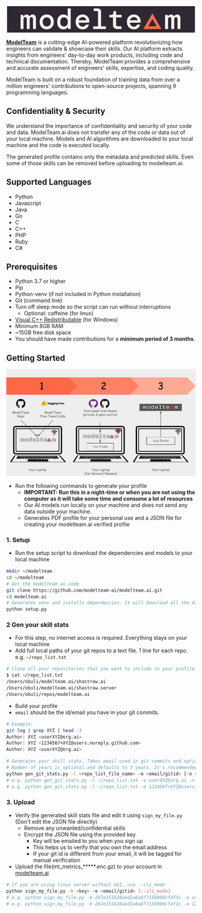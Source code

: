 <div align="center">
  <img src="images/modelteam_logo_blk.png" alt="modelteam">
</div>

**[ModelTeam](https://modelteam.ai)** is a cutting-edge AI-powered platform revolutionizing how engineers can validate & showcase their skills.
Our AI platform extracts insights from engineers' day-to-day work products, including code and technical documentation.
Thereby, ModelTeam provides a comprehensive and accurate assessment of engineers' skills, expertise, and coding quality.

ModelTeam is built on a robust foundation of training data from over a million engineers' contributions to open-source
projects, spanning 9 programming languages.

## Confidentiality & Security

We understand the importance of confidentiality and security of your code and data. ModelTeam.ai does not transfer any
of the code or data out of your local machine. Models and AI algorithms are downloaded to your local machine and the
code is executed locally.

The generated profile contains only the metadata and predicted skills. Even some of those skills can be removed before
uploading to modelteam.ai.

## Supported Languages

- Python
- Javascript
- Java
- Go
- C
- C++
- PHP
- Ruby
- C#

## Prerequisites

- Python 3.7 or higher
- Pip
- Python-venv (if not included in Python installation)
- Git (command line)
- Turn off sleep mode so the script can run without interruptions
    - Optional: caffeine (for linux)
- [Visual C++ Redistributable](https://learn.microsoft.com/en-us/cpp/windows/latest-supported-vc-redist?view=msvc-170) (for Windows)
- Minimum 8GB RAM
- ~15GB free disk space
- You should have made contributions for a **minimum period of 3 months**.

## Getting Started

![Getting Started](images/getting_started.png)

- Run the following commands to generate your profile
    - **IMPORTANT: Run this in a night-time or when you are not using the computer as it will take some time and consume
      a lot of resources**
    - Our AI models run locally on your machine and does not send any data outside your machine.
    - Generates PDF profile for your personal use and a JSON file for creating your modelteam.ai verified profile

### 1. Setup

- Run the setup script to download the dependencies and models to your local machine

```bash
mkdir ~/modelteam
cd ~/modelteam
# Get the modelteam.ai code
git clone https://github.com/modelteam-ai/modelteam.ai.git
cd modelteam.ai
# Generates venv and installs dependencies. It will download all the AI models
python setup.py
```

### 2 Gen your skill stats

- For this step, no internet access is required. Everything stays on your local machine
- Add full local paths of your git repos to a text file. 1 line for each repo. e.g. `~/repo_list.txt` 

```bash
# Clone all your repositories that you want to include in your profile if it's not already cloned
$ cat ~/repo_list.txt
/Users/obuli/modelteam.ai/shastraw.ai
/Users/obuli/modelteam.ai/shastraw.server
/Users/obuli/repos/modelteam.ai
```

- Build your profile
- `email` should be the id/email you have in your git commits.
```bash
# Example:
git log | grep XYZ | head -3
Author: XYZ <userXYZ@org.ai>
Author: XYZ <1234567+XYZ@users.noreply.github.com>
Author: XYZ <userXYZ@org.ai>
```

```bash
# Generates your skill stats. Takes email used in git commits and optionally number of years to consider
# Number of years is optional and defaults to 5 years. It's recommended to change it to number of years you want to look back in git history
python gen_git_stats.py -l <repo_list_file_name> -e <email/gitid> [-n <number_of_years_to_look_back>]
# e.g. python gen_git_stats.py -l ~/repo_list.txt -e userXYZ@org.ai -n 5
# e.g. python gen_git_stats.py -l ~/repo_list.txt -e 1234567+XYZ@users.noreply.github.com -n 5
```

### 3. Upload

- Verify the generated skill stats file and edit it using `sign_my_file.py` (Don't edit the JSON file directly)
    - Remove any unwanted/confidential skills
    - Encrypt the JSON file using the provided key
        - Key will be emailed to you when you sign up
        - This helps us to verify that you own the email address
        - If your git id is different from your email, it will be tagged for manual verification
- Upload the file(mt_metrics_*****.enc.gz) to your account in [modelteam.ai](https://app.modelteam.ai/jobs)

```bash
# If you are using linux server without GUI, use --cli_mode
python sign_my_file.py -k <key> -e <email/gitid> [--cli_mode]
# e.g. python sign_my_file.py -k 2b7e151628aed2a6abf7158809cf4f3c -e userXYZ@org.ai # For MacOS/Windows
# e.g. python sign_my_file.py -k 2b7e151628aed2a6abf7158809cf4f3c -e 1234567+XYZ@users.noreply.github.com --cli_mode # For Linux
```
